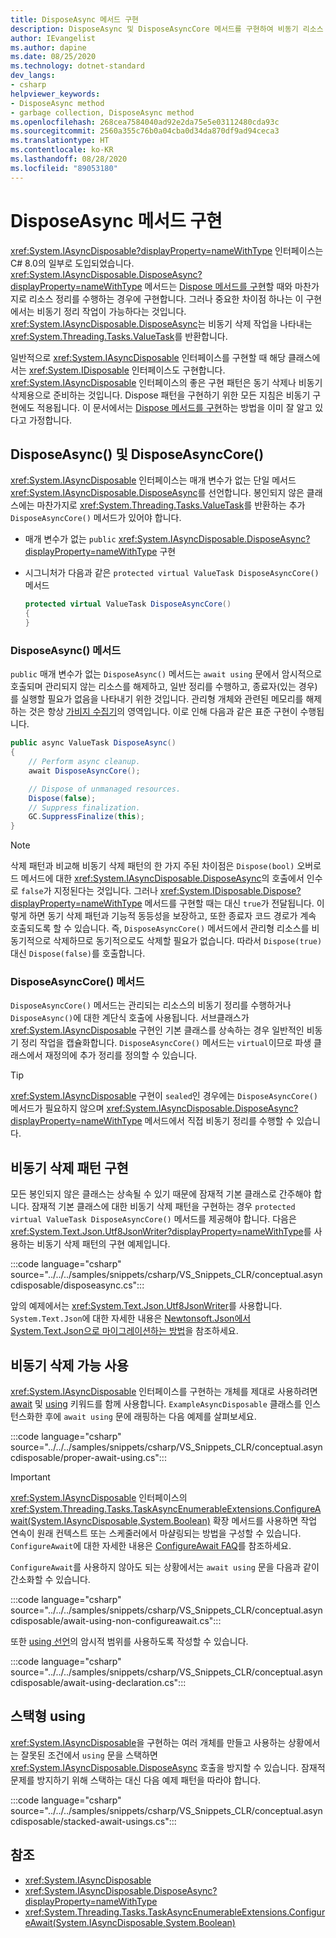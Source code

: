 ```yaml
---
title: DisposeAsync 메서드 구현
description: DisposeAsync 및 DisposeAsyncCore 메서드를 구현하여 비동기 리소스 정리를 수행하는 방법을 알아봅니다.
author: IEvangelist
ms.author: dapine
ms.date: 08/25/2020
ms.technology: dotnet-standard
dev_langs:
- csharp
helpviewer_keywords:
- DisposeAsync method
- garbage collection, DisposeAsync method
ms.openlocfilehash: 268cea7584040ad92e2da75e5e03112480cda93c
ms.sourcegitcommit: 2560a355c76b0a04cba0d34da870df9ad94ceca3
ms.translationtype: HT
ms.contentlocale: ko-KR
ms.lasthandoff: 08/28/2020
ms.locfileid: "89053180"
---
```

# <a name="implement-a-disposeasync-method"></a>DisposeAsync 메서드 구현

<xref:System.IAsyncDisposable?displayProperty=nameWithType> 인터페이스는 C# 8.0의 일부로 도입되었습니다. <xref:System.IAsyncDisposable.DisposeAsync?displayProperty=nameWithType> 메서드는 [Dispose 메서드를 구현](implementing-dispose.md)할 때와 마찬가지로 리소스 정리를 수행하는 경우에 구현합니다. 그러나 중요한 차이점 하나는 이 구현에서는 비동기 정리 작업이 가능하다는 것입니다. <xref:System.IAsyncDisposable.DisposeAsync>는 비동기 삭제 작업을 나타내는 <xref:System.Threading.Tasks.ValueTask>를 반환합니다.

일반적으로 <xref:System.IAsyncDisposable> 인터페이스를 구현할 때 해당 클래스에서는 <xref:System.IDisposable> 인터페이스도 구현합니다. <xref:System.IAsyncDisposable> 인터페이스의 좋은 구현 패턴은 동기 삭제나 비동기 삭제용으로 준비하는 것입니다. Dispose 패턴을 구현하기 위한 모든 지침은 비동기 구현에도 적용됩니다. 이 문서에서는 [Dispose 메서드를 구현](implementing-dispose.md)하는 방법을 이미 잘 알고 있다고 가정합니다.

## <a name="disposeasync-and-disposeasynccore"></a>DisposeAsync() 및 DisposeAsyncCore()

<xref:System.IAsyncDisposable> 인터페이스는 매개 변수가 없는 단일 메서드 <xref:System.IAsyncDisposable.DisposeAsync>를 선언합니다. 봉인되지 않은 클래스에는 마찬가지로 <xref:System.Threading.Tasks.ValueTask>를 반환하는 추가 `DisposeAsyncCore()` 메서드가 있어야 합니다.

- 매개 변수가 없는 `public` <xref:System.IAsyncDisposable.DisposeAsync?displayProperty=nameWithType> 구현
- 시그니처가 다음과 같은 `protected virtual ValueTask DisposeAsyncCore()` 메서드

  ```csharp
  protected virtual ValueTask DisposeAsyncCore()
  {
  }
  ```

### <a name="the-disposeasync-method"></a>DisposeAsync() 메서드

`public` 매개 변수가 없는 `DisposeAsync()` 메서드는 `await using` 문에서 암시적으로 호출되며 관리되지 않는 리소스를 해제하고, 일반 정리를 수행하고, 종료자(있는 경우)를 실행할 필요가 없음을 나타내기 위한 것입니다. 관리형 개체와 관련된 메모리를 해제하는 것은 항상 [가비지 수집기](index.md)의 영역입니다. 이로 인해 다음과 같은 표준 구현이 수행됩니다.

```csharp
public async ValueTask DisposeAsync()
{
    // Perform async cleanup.
    await DisposeAsyncCore();

    // Dispose of unmanaged resources.
    Dispose(false);
    // Suppress finalization.
    GC.SuppressFinalize(this);
}
```

> [!NOTE]
> 삭제 패턴과 비교해 비동기 삭제 패턴의 한 가지 주된 차이점은 `Dispose(bool)` 오버로드 메서드에 대한 <xref:System.IAsyncDisposable.DisposeAsync>의 호출에서 인수로 `false`가 지정된다는 것입니다. 그러나 <xref:System.IDisposable.Dispose?displayProperty=nameWithType> 메서드를 구현할 때는 대신 `true`가 전달됩니다. 이렇게 하면 동기 삭제 패턴과 기능적 동등성을 보장하고, 또한 종료자 코드 경로가 계속 호출되도록 할 수 있습니다. 즉, `DisposeAsyncCore()` 메서드에서 관리형 리소스를 비동기적으로 삭제하므로 동기적으로도 삭제할 필요가 없습니다. 따라서 `Dispose(true)` 대신 `Dispose(false)`를 호출합니다.

### <a name="the-disposeasynccore-method"></a>DisposeAsyncCore() 메서드

`DisposeAsyncCore()` 메서드는 관리되는 리소스의 비동기 정리를 수행하거나 `DisposeAsync()`에 대한 계단식 호출에 사용됩니다. 서브클래스가 <xref:System.IAsyncDisposable> 구현인 기본 클래스를 상속하는 경우 일반적인 비동기 정리 작업을 캡슐화합니다. `DisposeAsyncCore()` 메서드는 `virtual`이므로 파생 클래스에서 재정의에 추가 정리를 정의할 수 있습니다.

> [!TIP]
> <xref:System.IAsyncDisposable> 구현이 `sealed`인 경우에는 `DisposeAsyncCore()` 메서드가 필요하지 않으며 <xref:System.IAsyncDisposable.DisposeAsync?displayProperty=nameWithType> 메서드에서 직접 비동기 정리를 수행할 수 있습니다.

## <a name="implement-the-async-dispose-pattern"></a>비동기 삭제 패턴 구현

모든 봉인되지 않은 클래스는 상속될 수 있기 때문에 잠재적 기본 클래스로 간주해야 합니다. 잠재적 기본 클래스에 대한 비동기 삭제 패턴을 구현하는 경우 `protected virtual ValueTask DisposeAsyncCore()` 메서드를 제공해야 합니다. 다음은 <xref:System.Text.Json.Utf8JsonWriter?displayProperty=nameWithType>를 사용하는 비동기 삭제 패턴의 구현 예제입니다.

:::code language="csharp" source="../../../samples/snippets/csharp/VS_Snippets_CLR/conceptual.asyncdisposable/disposeasync.cs":::

앞의 예제에서는 <xref:System.Text.Json.Utf8JsonWriter>를 사용합니다. `System.Text.Json`에 대한 자세한 내용은 [Newtonsoft.Json에서 System.Text.Json으로 마이그레이션하는 방법](../serialization/system-text-json-migrate-from-newtonsoft-how-to.md)을 참조하세요.

## <a name="using-async-disposable"></a>비동기 삭제 가능 사용

<xref:System.IAsyncDisposable> 인터페이스를 구현하는 개체를 제대로 사용하려면 [await](../../csharp/language-reference/operators/await.md) 및 [using](../../csharp/language-reference/keywords/using-statement.md) 키워드를 함께 사용합니다. `ExampleAsyncDisposable` 클래스를 인스턴스화한 후에 `await using` 문에 래핑하는 다음 예제를 살펴보세요.

:::code language="csharp" source="../../../samples/snippets/csharp/VS_Snippets_CLR/conceptual.asyncdisposable/proper-await-using.cs":::

> [!IMPORTANT]
> <xref:System.IAsyncDisposable> 인터페이스의 <xref:System.Threading.Tasks.TaskAsyncEnumerableExtensions.ConfigureAwait(System.IAsyncDisposable,System.Boolean)> 확장 메서드를 사용하면 작업 연속이 원래 컨텍스트 또는 스케줄러에서 마샬링되는 방법을 구성할 수 있습니다. `ConfigureAwait`에 대한 자세한 내용은 [ConfigureAwait FAQ](https://devblogs.microsoft.com/dotnet/configureawait-faq/)를 참조하세요.

`ConfigureAwait`를 사용하지 않아도 되는 상황에서는 `await using` 문을 다음과 같이 간소화할 수 있습니다.

:::code language="csharp" source="../../../samples/snippets/csharp/VS_Snippets_CLR/conceptual.asyncdisposable/await-using-non-configureawait.cs":::

또한 [using 선언](../../csharp/whats-new/csharp-8.md#using-declarations)의 암시적 범위를 사용하도록 작성할 수 있습니다.

:::code language="csharp" source="../../../samples/snippets/csharp/VS_Snippets_CLR/conceptual.asyncdisposable/await-using-declaration.cs":::

## <a name="stacked-usings"></a>스택형 using

<xref:System.IAsyncDisposable>을 구현하는 여러 개체를 만들고 사용하는 상황에서는 잘못된 조건에서 `using` 문을 스택하면 <xref:System.IAsyncDisposable.DisposeAsync> 호출을 방지할 수 있습니다. 잠재적 문제를 방지하기 위해 스택하는 대신 다음 예제 패턴을 따라야 합니다.

:::code language="csharp" source="../../../samples/snippets/csharp/VS_Snippets_CLR/conceptual.asyncdisposable/stacked-await-usings.cs":::

## <a name="see-also"></a>참조

- <xref:System.IAsyncDisposable>
- <xref:System.IAsyncDisposable.DisposeAsync?displayProperty=nameWithType>
- <xref:System.Threading.Tasks.TaskAsyncEnumerableExtensions.ConfigureAwait(System.IAsyncDisposable,System.Boolean)>
